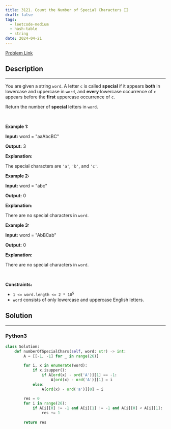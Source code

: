 ```yaml
---
title: 3121. Count the Number of Special Characters II
draft: false
tags: 
  - leetcode-medium
  - hash-table
  - string
date: 2024-04-21
---
```


[Problem Link](https://leetcode.com/problems/count-the-number-of-special-characters-ii/)

## Description

---
<p>You are given a string <code>word</code>. A letter&nbsp;<code>c</code> is called <strong>special</strong> if it appears <strong>both</strong> in lowercase and uppercase in <code>word</code>, and <strong>every</strong> lowercase occurrence of <code>c</code> appears before the <strong>first</strong> uppercase occurrence of <code>c</code>.</p>

<p>Return the number of<em> </em><strong>special</strong> letters<em> </em>in<em> </em><code>word</code>.</p>

<p>&nbsp;</p>
<p><strong class="example">Example 1:</strong></p>

<div class="example-block">
<p><strong>Input:</strong> <span class="example-io">word = &quot;aaAbcBC&quot;</span></p>

<p><strong>Output:</strong> <span class="example-io">3</span></p>

<p><strong>Explanation:</strong></p>

<p>The special characters are <code>&#39;a&#39;</code>, <code>&#39;b&#39;</code>, and <code>&#39;c&#39;</code>.</p>
</div>

<p><strong class="example">Example 2:</strong></p>

<div class="example-block">
<p><strong>Input:</strong> <span class="example-io">word = &quot;abc&quot;</span></p>

<p><strong>Output:</strong> <span class="example-io">0</span></p>

<p><strong>Explanation:</strong></p>

<p>There are no special characters in <code>word</code>.</p>
</div>

<p><strong class="example">Example 3:</strong></p>

<div class="example-block">
<p><strong>Input:</strong> <span class="example-io">word = &quot;AbBCab&quot;</span></p>

<p><strong>Output:</strong> <span class="example-io">0</span></p>

<p><strong>Explanation:</strong></p>

<p>There are no special characters in <code>word</code>.</p>
</div>

<p>&nbsp;</p>
<p><strong>Constraints:</strong></p>

<ul>
	<li><code>1 &lt;= word.length &lt;= 2 * 10<sup>5</sup></code></li>
	<li><code>word</code> consists of only lowercase and uppercase English letters.</li>
</ul>


## Solution

---
### Python3
``` py title='count-the-number-of-special-characters-ii'
class Solution:
    def numberOfSpecialChars(self, word: str) -> int:
        A = [[-1, -1] for _ in range(26)]
        
        for i, x in enumerate(word):
            if x.isupper():
                if A[ord(x) - ord('A')][1] == -1:
                    A[ord(x) - ord('A')][1] = i
            else:
                A[ord(x) - ord('a')][0] = i
        
        res = 0
        for i in range(26):
            if A[i][0] != -1 and A[i][1] != -1 and A[i][0] < A[i][1]:
                res += 1
        
        return res
```

